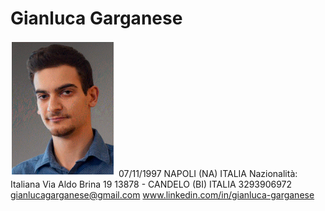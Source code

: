 # Gianluca Garganese

![alt text](./img/cv_pic.jpg "Photo")
07/11/1997 NAPOLI (NA) ITALIA
Nazionalità: Italiana
Via Aldo Brina 19 13878 - CANDELO (BI) ITALIA
3293906972
gianlucagarganese@gmail.com
www.linkedin.com/in/gianluca-garganese
